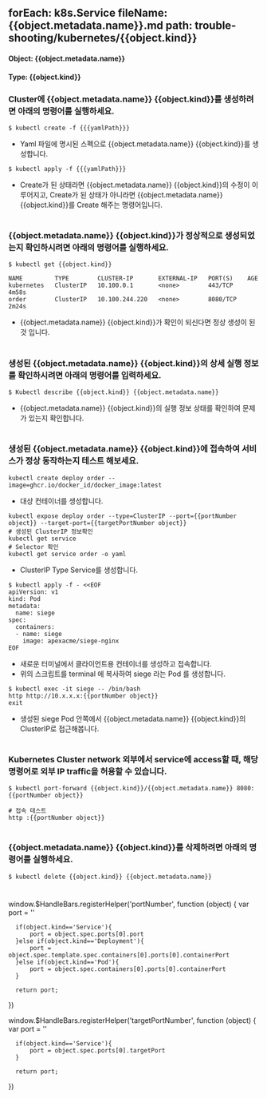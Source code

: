 
forEach: k8s.Service
fileName: {{object.metadata.name}}.md
path: trouble-shooting/kubernetes/{{object.kind}}
---

#### Object: {{object.metadata.name}}
#### Type: {{object.kind}}

### Cluster에 {{object.metadata.name}} {{object.kind}}를 생성하려면 아래의 명령어를 실행하세요.

```
$ kubectl create -f {{{yamlPath}}}
```
- Yaml 파일에 명시된 스펙으로 {{object.metadata.name}} {{object.kind}}를 생성합니다.

```
$ kubectl apply -f {{{yamlPath}}}
```
- Create가 된 상태라면 {{object.metadata.name}} {{object.kind}}의 수정이 이루어지고, Create가 된 상태가 아니라면 {{object.metadata.name}} {{object.kind}}를 Create 해주는 명령어입니다.  
#

### {{object.metadata.name}} {{object.kind}}가 정상적으로 생성되었는지 확인하시려면 아래의 명령어를 실행하세요.

```
$ kubectl get {{object.kind}}

NAME         TYPE        CLUSTER-IP       EXTERNAL-IP   PORT(S)    AGE
kubernetes   ClusterIP   10.100.0.1       <none>        443/TCP    4m58s
order        ClusterIP   10.100.244.220   <none>        8080/TCP   2m24s

```
- {{object.metadata.name}} {{object.kind}}가 확인이 되신다면 정상 생성이 된 것 입니다.  
#

### 생성된 {{object.metadata.name}} {{object.kind}}의 상세 실행 정보를 확인하시려면 아래의 명령어를 입력하세요.

```
$ Kubectl describe {{object.kind}} {{object.metadata.name}}
```
- {{object.metadata.name}} {{object.kind}}의 실행 정보 상태를 확인하여 문제가 있는지 확인합니다. 
#

### 생성된 {{object.metadata.name}} {{object.kind}}에 접속하여 서비스가 정상 동작하는지 테스트 해보세요.

```
kubectl create deploy order --image=ghcr.io/docker_id/docker_image:latest
```
- 대상 컨테이너를 생성합니다.

```
kubectl expose deploy order --type=ClusterIP --port={{portNumber object}} --target-port={{targetPortNumber object}}
# 생성된 ClusterIP 정보확인
kubectl get service 
# Selector 확인
kubectl get service order -o yaml
```
- ClusterIP Type Service를 생성합니다.

```
$ kubectl apply -f - <<EOF
apiVersion: v1
kind: Pod
metadata:
  name: siege
spec:
  containers:
  - name: siege
    image: apexacme/siege-nginx
EOF
```
- 새로운 터미널에서 클라이언트용 컨테이너를 생성하고 접속합니다.
- 위의 스크립트를 terminal 에 복사하여 siege 라는 Pod 를 생성합니다. 

```
$ kubectl exec -it siege -- /bin/bash
http http://10.x.x.x:{{portNumber object}}
exit
```
- 생성된 siege Pod 안쪽에서 {{object.metadata.name}} {{object.kind}}의 ClusterIP로 접근해봅니다.
#

### Kubernetes Cluster network 외부에서 service에 access할 때, 해당 명령어로 외부 IP traffic을 허용할 수 있습니다.

```
$ kubectl port-forward {{object.kind}}/{{object.metadata.name}} 8080:{{portNumber object}}

# 접속 테스트
http :{{portNumber object}}
```
#

### {{object.metadata.name}} {{object.kind}}를 삭제하려면 아래의 명령어를 실행하세요.

```
$ kubectl delete {{object.kind}} {{object.metadata.name}}
```
#

<function>
  window.$HandleBars.registerHelper('portNumber', function (object) {
      var port = ''

      if(object.kind=='Service'){
          port = object.spec.ports[0].port
      }else if(object.kind=='Deployment'){
          port = object.spec.template.spec.containers[0].ports[0].containerPort
      }else if(object.kind=='Pod'){
          port = object.spec.containers[0].ports[0].containerPort
      }

      return port;
  })

  window.$HandleBars.registerHelper('targetPortNumber', function (object) {
      var port = ''

      if(object.kind=='Service'){
          port = object.spec.ports[0].targetPort
      }

      return port;
  })
</function>